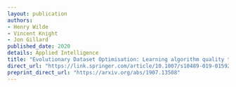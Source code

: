 ```yaml
---
layout: publication
authors:
- Henry Wilde
- Vincent Knight
- Jon Gillard
published_date: 2020
details: Applied Intelligence
title: "Evolutionary Dataset Optimisation: Learning algorithm quality through evolution"
direct_url: "https://link.springer.com/article/10.1007/s10489-019-01592-4"
preprint_direct_url: "https://arxiv.org/abs/1907.13508"
---
```

